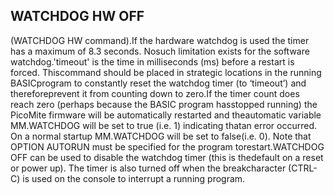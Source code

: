 ## WATCHDOG HW OFF

(WATCHDOG HW command).If the hardware watchdog is used the timer has a maximum of 8.3 seconds. Nosuch limitation exists for the software watchdog.'timeout' is the time in milliseconds (ms) before a restart is forced. Thiscommand should be placed in strategic locations in the running BASICprogram to constantly reset the watchdog timer (to ‘timeout’) and thereforeprevent it from counting down to zero.If the timer count does reach zero (perhaps because the BASIC program hasstopped running) the PicoMite firmware will be automatically restarted and theautomatic variable MM.WATCHDOG will be set to true (i.e. 1) indicating thatan error occurred. On a normal startup MM.WATCHDOG will be set to false(i.e. 0). Note that OPTION AUTORUN must be specified for the program torestart.WATCHDOG OFF can be used to disable the watchdog timer (this is thedefault on a reset or power up). The timer is also turned off when the breakcharacter (CTRL-C) is used on the console to interrupt a running program.